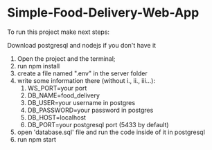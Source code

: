 # Simple-Food-Delivery-Web-App
To run this project make next steps:

Download postgresql and nodejs if you don't have it
1) Open the project and the terminal;
2) run npm install
3) create a file named ".env" in the server folder
4) write some information there (without i., ii., iii...): 
    1. WS_PORT=your port
    2. DB_NAME=food_delivery 
    3. DB_USER=your username in postgres
    4. DB_PASSWORD=your password in postgres
    5. DB_HOST=localhost 
    6. DB_PORT=your postgresql port (5433 by default)
5) open 'database.sql' file and run the code inside of it in postgresql
6) run npm start
